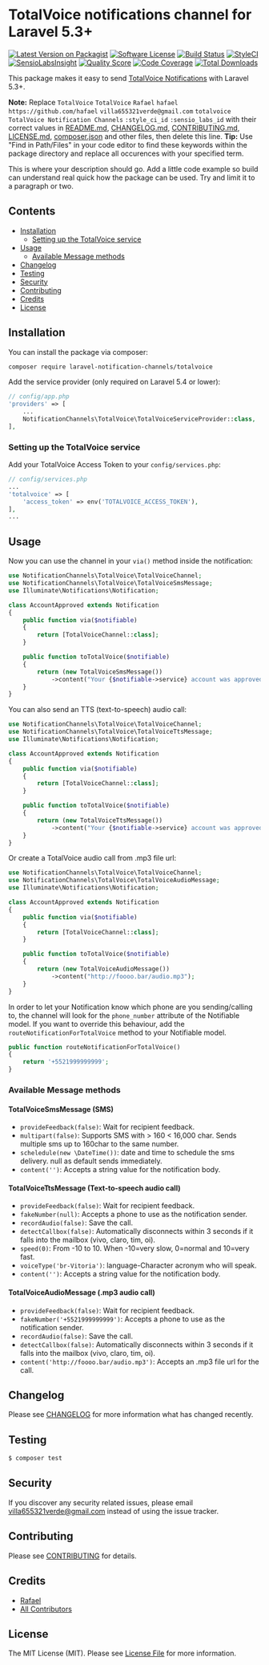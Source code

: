 # TotalVoice notifications channel for Laravel 5.3+

[![Latest Version on Packagist](https://img.shields.io/packagist/v/laravel-notification-channels/totalvoice.svg?style=flat-square)](https://packagist.org/packages/laravel-notification-channels/totalvoice)
[![Software License](https://img.shields.io/badge/license-MIT-brightgreen.svg?style=flat-square)](LICENSE.md)
[![Build Status](https://img.shields.io/travis/laravel-notification-channels/totalvoice/master.svg?style=flat-square)](https://travis-ci.org/laravel-notification-channels/totalvoice)
[![StyleCI](https://styleci.io/repos/:style_ci_id/shield)](https://styleci.io/repos/:style_ci_id)
[![SensioLabsInsight](https://img.shields.io/sensiolabs/i/:sensio_labs_id.svg?style=flat-square)](https://insight.sensiolabs.com/projects/:sensio_labs_id)
[![Quality Score](https://img.shields.io/scrutinizer/g/laravel-notification-channels/totalvoice.svg?style=flat-square)](https://scrutinizer-ci.com/g/laravel-notification-channels/totalvoice)
[![Code Coverage](https://img.shields.io/scrutinizer/coverage/g/laravel-notification-channels/totalvoice/master.svg?style=flat-square)](https://scrutinizer-ci.com/g/laravel-notification-channels/totalvoice/?branch=master)
[![Total Downloads](https://img.shields.io/packagist/dt/laravel-notification-channels/totalvoice.svg?style=flat-square)](https://packagist.org/packages/laravel-notification-channels/totalvoice)

This package makes it easy to send [TotalVoice Notifications](https://api.totalvoice.com.br/doc) with Laravel 5.3+.

**Note:** Replace ```TotalVoice``` ```TotalVoice``` ```Rafael``` ```hafael``` ```https://github.com/hafael``` ```villa655321verde@gmail.com``` ```totalvoice``` ```TotalVoice Notification Channels``` ```:style_ci_id``` ```:sensio_labs_id``` with their correct values in [README.md](README.md), [CHANGELOG.md](CHANGELOG.md), [CONTRIBUTING.md](CONTRIBUTING.md), [LICENSE.md](LICENSE.md), [composer.json](composer.json) and other files, then delete this line.
**Tip:** Use "Find in Path/Files" in your code editor to find these keywords within the package directory and replace all occurences with your specified term.

This is where your description should go. Add a little code example so build can understand real quick how the package can be used. Try and limit it to a paragraph or two.



## Contents

- [Installation](#installation)
	- [Setting up the TotalVoice service](#setting-up-the-TotalVoice-service)
- [Usage](#usage)
	- [Available Message methods](#available-message-methods)
- [Changelog](#changelog)
- [Testing](#testing)
- [Security](#security)
- [Contributing](#contributing)
- [Credits](#credits)
- [License](#license)


## Installation

You can install the package via composer:

``` bash
composer require laravel-notification-channels/totalvoice
```

Add the service provider (only required on Laravel 5.4 or lower):

```php
// config/app.php
'providers' => [
    ...
    NotificationChannels\TotalVoice\TotalVoiceServiceProvider::class,
],
```

### Setting up the TotalVoice service

Add your TotalVoice Access Token to your `config/services.php`:

```php
// config/services.php
...
'totalvoice' => [
    'access_token' => env('TOTALVOICE_ACCESS_TOKEN'),
],
...
```

## Usage

Now you can use the channel in your `via()` method inside the notification:

``` php
use NotificationChannels\TotalVoice\TotalVoiceChannel;
use NotificationChannels\TotalVoice\TotalVoiceSmsMessage;
use Illuminate\Notifications\Notification;

class AccountApproved extends Notification
{
    public function via($notifiable)
    {
        return [TotalVoiceChannel::class];
    }

    public function toTotalVoice($notifiable)
    {
        return (new TotalVoiceSmsMessage())
            ->content("Your {$notifiable->service} account was approved!");
    }
}
```

You can also send an TTS (text-to-speech) audio call:

``` php
use NotificationChannels\TotalVoice\TotalVoiceChannel;
use NotificationChannels\TotalVoice\TotalVoiceTtsMessage;
use Illuminate\Notifications\Notification;

class AccountApproved extends Notification
{
    public function via($notifiable)
    {
        return [TotalVoiceChannel::class];
    }

    public function toTotalVoice($notifiable)
    {
        return (new TotalVoiceTtsMessage())
            ->content("Your {$notifiable->service} account was approved!");
    }
}
```

Or create a TotalVoice audio call from .mp3 file url:

``` php
use NotificationChannels\TotalVoice\TotalVoiceChannel;
use NotificationChannels\TotalVoice\TotalVoiceAudioMessage;
use Illuminate\Notifications\Notification;

class AccountApproved extends Notification
{
    public function via($notifiable)
    {
        return [TotalVoiceChannel::class];
    }

    public function toTotalVoice($notifiable)
    {
        return (new TotalVoiceAudioMessage())
            ->content("http://foooo.bar/audio.mp3");
    }
}
```

In order to let your Notification know which phone are you sending/calling to, the channel will look for the `phone_number` attribute of the Notifiable model. If you want to override this behaviour, add the `routeNotificationForTotalVoice` method to your Notifiable model.

```php
public function routeNotificationForTotalVoice()
{
    return '+5521999999999';
}
```



### Available Message methods

#### TotalVoiceSmsMessage (SMS)

- `provideFeedback(false)`: Wait for recipient feedback.
- `multipart(false)`: Supports SMS with > 160 < 16,000 char. Sends multiple sms up to 160char to the same number.
- `scheledule(new \DateTime())`: date and time to schedule the sms delivery. null as default sends immediately.
- `content('')`: Accepts a string value for the notification body.

#### TotalVoiceTtsMessage (Text-to-speech audio call)

- `provideFeedback(false)`: Wait for recipient feedback.
- `fakeNumber(null)`: Accepts a phone to use as the notification sender.
- `recordAudio(false)`: Save the call.
- `detectCallbox(false)`: Automatically disconnects within 3 seconds if it falls into the mailbox (vivo, claro, tim, oi).
- `speed(0)`: From -10 to 10. When -10=very slow, 0=normal and 10=very fast.
- `voiceType('br-Vitoria')`: language-Character acronym who will speak.
- `content('')`: Accepts a string value for the notification body.

#### TotalVoiceAudioMessage (.mp3 audio call)

- `provideFeedback(false)`: Wait for recipient feedback.
- `fakeNumber('+5521999999999')`: Accepts a phone to use as the notification sender.
- `recordAudio(false)`: Save the call.
- `detectCallbox(false)`: Automatically disconnects within 3 seconds if it falls into the mailbox (vivo, claro, tim, oi).
- `content('http://foooo.bar/audio.mp3')`: Accepts an .mp3 file url for the call.

## Changelog

Please see [CHANGELOG](CHANGELOG.md) for more information what has changed recently.

## Testing

``` bash
$ composer test
```

## Security

If you discover any security related issues, please email villa655321verde@gmail.com instead of using the issue tracker.

## Contributing

Please see [CONTRIBUTING](CONTRIBUTING.md) for details.

## Credits

- [Rafael](https://github.com/hafael)
- [All Contributors](../../contributors)

## License

The MIT License (MIT). Please see [License File](LICENSE.md) for more information.
